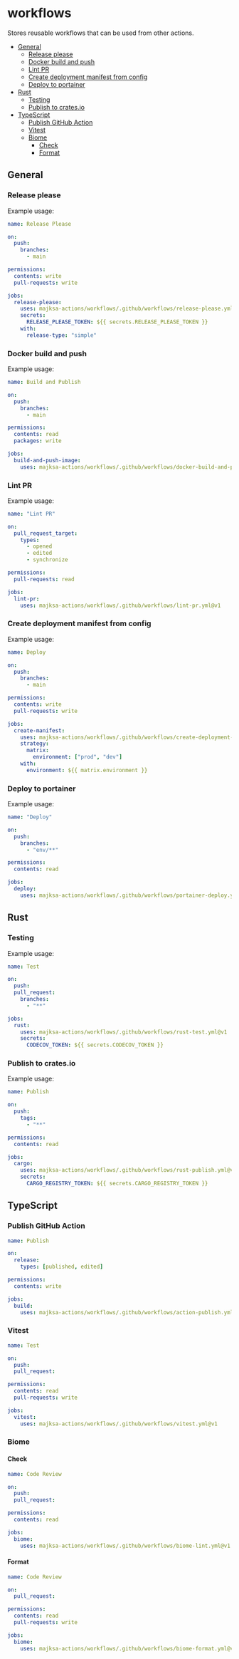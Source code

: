 # workflows

Stores reusable workflows that can be used from other actions.

- [General](#general)
  - [Release please](#release-please)
  - [Docker build and push](#docker-build-and-push)
  - [Lint PR](#lint-pr)
  - [Create deployment manifest from config](#create-deployment-manifest-from-config)
  - [Deploy to portainer](#deploy-to-portainer)
- [Rust](#rust)
  - [Testing](#testing)
  - [Publish to crates.io](#publish-to-cratesio)
- [TypeScript](#typescript)
  - [Publish GitHub Action](#publish-github-action)
  - [Vitest](#vitest)
  - [Biome](#biome)
    - [Check](#check)
    - [Format](#format)

## General

### Release please

Example usage:

```yml
name: Release Please

on:
  push:
    branches:
      - main

permissions:
  contents: write
  pull-requests: write

jobs:
  release-please:
    uses: majksa-actions/workflows/.github/workflows/release-please.yml@v1
    secrets:
      RELEASE_PLEASE_TOKEN: ${{ secrets.RELEASE_PLEASE_TOKEN }}
    with:
      release-type: "simple"
```

### Docker build and push

Example usage:

```yml
name: Build and Publish

on:
  push:
    branches:
      - main

permissions:
  contents: read
  packages: write

jobs:
  build-and-push-image:
    uses: majksa-actions/workflows/.github/workflows/docker-build-and-push.yml@v1
```

### Lint PR

Example usage:

```yml
name: "Lint PR"

on:
  pull_request_target:
    types:
      - opened
      - edited
      - synchronize

permissions:
  pull-requests: read

jobs:
  lint-pr:
    uses: majksa-actions/workflows/.github/workflows/lint-pr.yml@v1
```

### Create deployment manifest from config

Example usage:

```yml
name: Deploy

on:
  push:
    branches:
      - main

permissions:
  contents: write
  pull-requests: write

jobs:
  create-manifest:
    uses: majksa-actions/workflows/.github/workflows/create-deployment-manifest.yml@v1
    strategy:
      matrix:
        environment: ["prod", "dev"]
    with:
      environment: ${{ matrix.environment }}
```

### Deploy to portainer

Example usage:

```yml
name: "Deploy"

on:
  push:
    branches:
      - "env/**"

permissions:
  contents: read

jobs:
  deploy:
    uses: majksa-actions/workflows/.github/workflows/portainer-deploy.yml@v1
```

## Rust

### Testing

Example usage:

```yml
name: Test

on:
  push:
  pull_request:
    branches:
      - "**"

jobs:
  rust:
    uses: majksa-actions/workflows/.github/workflows/rust-test.yml@v1
    secrets:
      CODECOV_TOKEN: ${{ secrets.CODECOV_TOKEN }}
```

### Publish to crates.io

Example usage:

```yml
name: Publish

on:
  push:
    tags:
      - "**"

permissions:
  contents: read

jobs:
  cargo:
    uses: majksa-actions/workflows/.github/workflows/rust-publish.yml@v1
    secrets:
      CARGO_REGISTRY_TOKEN: ${{ secrets.CARGO_REGISTRY_TOKEN }}
```

## TypeScript

### Publish GitHub Action

```yml
name: Publish

on:
  release:
    types: [published, edited]

permissions:
  contents: write

jobs:
  build:
    uses: majksa-actions/workflows/.github/workflows/action-publish.yml@v1
```

### Vitest

```yml
name: Test

on:
  push:
  pull_request:

permissions:
  contents: read
  pull-requests: write

jobs:
  vitest:
    uses: majksa-actions/workflows/.github/workflows/vitest.yml@v1
```

### Biome

#### Check

```yml
name: Code Review

on:
  push:
  pull_request:

permissions:
  contents: read

jobs:
  biome:
    uses: majksa-actions/workflows/.github/workflows/biome-lint.yml@v1
```

#### Format

```yml
name: Code Review

on:
  pull_request:

permissions:
  contents: read
  pull-requests: write

jobs:
  biome:
    uses: majksa-actions/workflows/.github/workflows/biome-format.yml@v1
```
